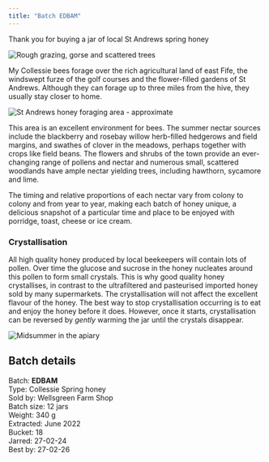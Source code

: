 ```yaml
---
title: "Batch EDBAM"
---
```


Thank you for buying a jar of local St Andrews spring honey

![Rough grazing, gorse and scattered trees](/images/fife/180909-014.jpg)

My Collessie bees forage over the rich agricultural land of east Fife, the windswept  furze of the golf courses and the flower-filled gardens of St Andrews. Although they can forage up to three miles from the hive, they usually stay closer to home. 

![St Andrews honey foraging area - approximate](/images/standrews/StAndrewsMap.png)

This area is an excellent environment for bees. The summer nectar sources include the blackberry and rosebay willow herb-filled hedgerows and field margins, and swathes of clover in the meadows, perhaps together with crops like field beans. The flowers and shrubs of the town provide an ever-changing range of pollens and nectar and numerous small, scattered woodlands have ample nectar yielding trees, including hawthorn, sycamore and lime.

The timing and relative proportions of each nectar vary from colony to colony and from year to year, making each batch of honey unique, a delicious snapshot of a particular time and place to be enjoyed with porridge, toast, cheese or ice cream.

### Crystallisation

All high quality honey produced by local beekeepers will contain lots of pollen. Over time the glucose and sucrose in the honey nucleates around this pollen to form small crystals. This is why good quality honey crystallises, in contrast to the ultrafiltered and pasteurised imported honey sold by many supermarkets. The crystallisation will not affect the excellent flavour of the honey. The best way to stop crystallisation occurring is to eat and enjoy the honey before it does. However, once it starts, crystallisation can be reversed by *gently* warming the jar until the crystals disappear. 

![Midsummer in the apiary](/images/fife/180718-013.jpg)

## Batch details

Batch: **EDBAM**<BR>
Type: Collessie Spring honey<BR>
Sold by: Wellsgreen Farm Shop<BR>
Batch size: 12 jars<BR>
Weight: 340 g<BR>
Extracted: June 2022<BR>
Bucket: 18<BR>
Jarred: 27-02-24<BR>
Best by: 27-02-26